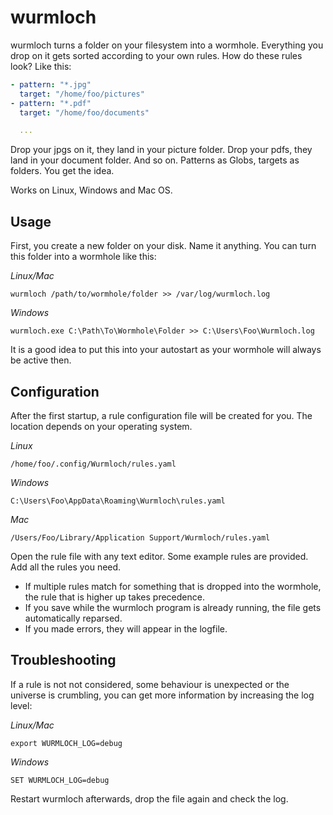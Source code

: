 # wurmloch

wurmloch turns a folder on your filesystem into a wormhole. Everything you drop on it gets sorted according to your own rules. How do these rules look? Like this:

```yaml
- pattern: "*.jpg"
  target: "/home/foo/pictures"
- pattern: "*.pdf"
  target: "/home/foo/documents"

  ...
```

Drop your jpgs on it, they land in your picture folder. Drop your pdfs, they land in your document folder. And so on. Patterns as Globs, targets as folders. You get the idea.

Works on Linux, Windows and Mac OS.

## Usage
 
First, you create a new folder on your disk. Name it anything. You can turn this folder into a wormhole like this:

_Linux/Mac_

`wurmloch /path/to/wormhole/folder >> /var/log/wurmloch.log`

_Windows_

`wurmloch.exe C:\Path\To\Wormhole\Folder >> C:\Users\Foo\Wurmloch.log`

It is a good idea to put this into your autostart as your wormhole will always be active then.

## Configuration

After the first startup, a rule configuration file will be created for you. The location depends on your operating system.

_Linux_

`/home/foo/.config/Wurmloch/rules.yaml`

_Windows_

`C:\Users\Foo\AppData\Roaming\Wurmloch\rules.yaml`

_Mac_

`/Users/Foo/Library/Application Support/Wurmloch/rules.yaml`

Open the rule file with any text editor. Some example rules are provided. Add all the rules you need.

- If multiple rules match for something that is dropped into the wormhole, the rule that is higher up takes precedence.
- If you save while the wurmloch program is already running, the file gets automatically reparsed.
- If you made errors, they will appear in the logfile.

## Troubleshooting

If a rule is not not considered, some behaviour is unexpected or the universe is crumbling, you can get more information by increasing the log level:

_Linux/Mac_

`export WURMLOCH_LOG=debug`

_Windows_

`SET WURMLOCH_LOG=debug`

Restart wurmloch afterwards, drop the file again and check the log.